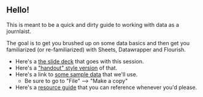 ## Hello!
This is meant to be a quick and dirty guide to working with data as a journlaist.

The goal is to get you brushed up on some data basics and then get you familiarized (or re-familiarized) with Sheets, Datawrapper and Flourish. 

+ Here's a [the slide deck](https://docs.google.com/presentation/d/1vNzgiLpKXFEUjdFqwEpLRqzsRJBhKbIe0Z910XUb4wE/edit?usp=sharing) that goes with this session.
+ Here's a ["handout" style version](Presentation.md) of that. 
+ Here's a link to [some sample data](https://docs.google.com/spreadsheets/d/1KZtWVwPkgMPKtxwbW2N7jch3UxODuvV2BymARbjKRZ4/edit?usp=sharing) that we'll use.
  + Be sure to go to "File" --> "Make a copy" 
+ Here's a [resource guide](Resources.md) that you can reference whenever you'd please. 

